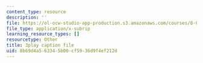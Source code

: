```yaml
---
content_type: resource
description: ''
file: https://ol-ocw-studio-app-production.s3.amazonaws.com/courses/8-01sc-classical-mechanics-fall-2016/8b69d4a563345b00cf5936d9f4ef212d_yA203Lrd39E.srt
file_type: application/x-subrip
learning_resource_types: []
resourcetype: Other
title: 3play caption file
uid: 8b69d4a5-6334-5b00-cf59-36d9f4ef212d
---
```

